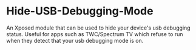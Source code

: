 # Hide-USB-Debugging-Mode
An Xposed module that can be used to hide your device's usb debugging status. Useful for apps such as TWC/Spectrum TV which refuse to run when they detect that your usb debugging mode is on.
